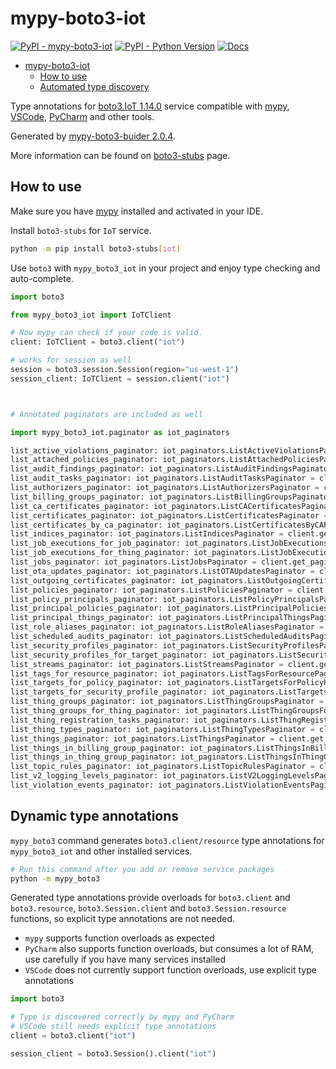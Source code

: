 # mypy-boto3-iot

[![PyPI - mypy-boto3-iot](https://img.shields.io/pypi/v/mypy-boto3-iot.svg?color=blue)](https://pypi.org/project/mypy-boto3-iot)
[![PyPI - Python Version](https://img.shields.io/pypi/pyversions/mypy-boto3-iot.svg?color=blue)](https://pypi.org/project/mypy-boto3-iot)
[![Docs](https://img.shields.io/readthedocs/mypy-boto3-builder.svg?color=blue)](https://mypy-boto3-builder.readthedocs.io/)

- [mypy-boto3-iot](#mypy-boto3-iot)
  - [How to use](#how-to-use)
  - [Automated type discovery](#automated-type-discovery)

Type annotations for
[boto3.IoT 1.14.0](https://boto3.amazonaws.com/v1/documentation/api/1.14.0/reference/services/iot.html#IoT) service
compatible with [mypy](https://github.com/python/mypy), [VSCode](https://code.visualstudio.com/),
[PyCharm](https://www.jetbrains.com/pycharm/) and other tools.

Generated by [mypy-boto3-buider 2.0.4](https://github.com/vemel/mypy_boto3_builder).

More information can be found on [boto3-stubs](https://pypi.org/project/boto3-stubs/) page.

## How to use

Make sure you have [mypy](https://github.com/python/mypy) installed and activated in your IDE.

Install `boto3-stubs` for `IoT` service.

```bash
python -m pip install boto3-stubs[iot]
```

Use `boto3` with `mypy_boto3_iot` in your project and enjoy type checking and auto-complete.

```python
import boto3

from mypy_boto3_iot import IoTClient

# Now mypy can check if your code is valid.
client: IoTClient = boto3.client("iot")

# works for session as well
session = boto3.session.Session(region="us-west-1")
session_client: IoTClient = session.client("iot")



# Annotated paginators are included as well

import mypy_boto3_iot.paginator as iot_paginators

list_active_violations_paginator: iot_paginators.ListActiveViolationsPaginator = client.get_paginator("list_active_violations")
list_attached_policies_paginator: iot_paginators.ListAttachedPoliciesPaginator = client.get_paginator("list_attached_policies")
list_audit_findings_paginator: iot_paginators.ListAuditFindingsPaginator = client.get_paginator("list_audit_findings")
list_audit_tasks_paginator: iot_paginators.ListAuditTasksPaginator = client.get_paginator("list_audit_tasks")
list_authorizers_paginator: iot_paginators.ListAuthorizersPaginator = client.get_paginator("list_authorizers")
list_billing_groups_paginator: iot_paginators.ListBillingGroupsPaginator = client.get_paginator("list_billing_groups")
list_ca_certificates_paginator: iot_paginators.ListCACertificatesPaginator = client.get_paginator("list_ca_certificates")
list_certificates_paginator: iot_paginators.ListCertificatesPaginator = client.get_paginator("list_certificates")
list_certificates_by_ca_paginator: iot_paginators.ListCertificatesByCAPaginator = client.get_paginator("list_certificates_by_ca")
list_indices_paginator: iot_paginators.ListIndicesPaginator = client.get_paginator("list_indices")
list_job_executions_for_job_paginator: iot_paginators.ListJobExecutionsForJobPaginator = client.get_paginator("list_job_executions_for_job")
list_job_executions_for_thing_paginator: iot_paginators.ListJobExecutionsForThingPaginator = client.get_paginator("list_job_executions_for_thing")
list_jobs_paginator: iot_paginators.ListJobsPaginator = client.get_paginator("list_jobs")
list_ota_updates_paginator: iot_paginators.ListOTAUpdatesPaginator = client.get_paginator("list_ota_updates")
list_outgoing_certificates_paginator: iot_paginators.ListOutgoingCertificatesPaginator = client.get_paginator("list_outgoing_certificates")
list_policies_paginator: iot_paginators.ListPoliciesPaginator = client.get_paginator("list_policies")
list_policy_principals_paginator: iot_paginators.ListPolicyPrincipalsPaginator = client.get_paginator("list_policy_principals")
list_principal_policies_paginator: iot_paginators.ListPrincipalPoliciesPaginator = client.get_paginator("list_principal_policies")
list_principal_things_paginator: iot_paginators.ListPrincipalThingsPaginator = client.get_paginator("list_principal_things")
list_role_aliases_paginator: iot_paginators.ListRoleAliasesPaginator = client.get_paginator("list_role_aliases")
list_scheduled_audits_paginator: iot_paginators.ListScheduledAuditsPaginator = client.get_paginator("list_scheduled_audits")
list_security_profiles_paginator: iot_paginators.ListSecurityProfilesPaginator = client.get_paginator("list_security_profiles")
list_security_profiles_for_target_paginator: iot_paginators.ListSecurityProfilesForTargetPaginator = client.get_paginator("list_security_profiles_for_target")
list_streams_paginator: iot_paginators.ListStreamsPaginator = client.get_paginator("list_streams")
list_tags_for_resource_paginator: iot_paginators.ListTagsForResourcePaginator = client.get_paginator("list_tags_for_resource")
list_targets_for_policy_paginator: iot_paginators.ListTargetsForPolicyPaginator = client.get_paginator("list_targets_for_policy")
list_targets_for_security_profile_paginator: iot_paginators.ListTargetsForSecurityProfilePaginator = client.get_paginator("list_targets_for_security_profile")
list_thing_groups_paginator: iot_paginators.ListThingGroupsPaginator = client.get_paginator("list_thing_groups")
list_thing_groups_for_thing_paginator: iot_paginators.ListThingGroupsForThingPaginator = client.get_paginator("list_thing_groups_for_thing")
list_thing_registration_tasks_paginator: iot_paginators.ListThingRegistrationTasksPaginator = client.get_paginator("list_thing_registration_tasks")
list_thing_types_paginator: iot_paginators.ListThingTypesPaginator = client.get_paginator("list_thing_types")
list_things_paginator: iot_paginators.ListThingsPaginator = client.get_paginator("list_things")
list_things_in_billing_group_paginator: iot_paginators.ListThingsInBillingGroupPaginator = client.get_paginator("list_things_in_billing_group")
list_things_in_thing_group_paginator: iot_paginators.ListThingsInThingGroupPaginator = client.get_paginator("list_things_in_thing_group")
list_topic_rules_paginator: iot_paginators.ListTopicRulesPaginator = client.get_paginator("list_topic_rules")
list_v2_logging_levels_paginator: iot_paginators.ListV2LoggingLevelsPaginator = client.get_paginator("list_v2_logging_levels")
list_violation_events_paginator: iot_paginators.ListViolationEventsPaginator = client.get_paginator("list_violation_events")
```

## Dynamic type annotations

`mypy_boto3` command generates `boto3.client/resource` type annotations for
`mypy_boto3_iot` and other installed services.

```bash
# Run this command after you add or remove service packages
python -m mypy_boto3
```

Generated type annotations provide overloads for `boto3.client` and `boto3.resource`,
`boto3.Session.client` and `boto3.Session.resource` functions,
so explicit type annotations are not needed.

- `mypy` supports function overloads as expected
- `PyCharm` also supports function overloads, but consumes a lot of RAM, use carefully if you have many services installed
- `VSCode` does not currently support function overloads, use explicit type annotations

```python
import boto3

# Type is discovered correctly by mypy and PyCharm
# VSCode still needs explicit type annotations
client = boto3.client("iot")

session_client = boto3.Session().client("iot")
```